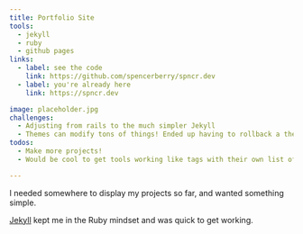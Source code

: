 ```yaml
---
title: Portfolio Site
tools:
  - jekyll
  - ruby
  - github pages
links:
  - label: see the code
    link: https://github.com/spencerberry/spncr.dev
  - label: you're already here
    link: https://spncr.dev

image: placeholder.jpg
challenges:
  - Adjusting from rails to the much simpler Jekyll
  - Themes can modify tons of things! Ended up having to rollback a theme after realizing it broke github pages.
todos:
  - Make more projects!
  - Would be cool to get tools working like tags with their own list of projects and links to the tech info

---
```


I needed somewhere to display my projects so far, and wanted something simple.

[Jekyll](https://jekyllrb.com/) kept me in the Ruby mindset and was quick to get working.
